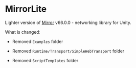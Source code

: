 
# MirrorLite

Lighter version of [Mirror](https://github.com/vis2k/Mirror) v66.0.0 - networking library for Unity.

What is changed:

- Removed `Examples` folder

- Removed `Runtime/Transport/SimpleWebTransport` folder

- Removed `ScriptTemplates` folder

